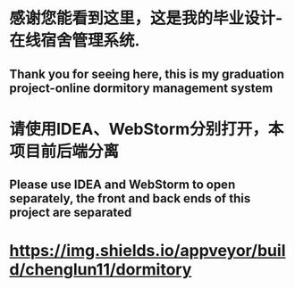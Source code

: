 # 感谢您能看到这里，这是我的毕业设计-在线宿舍管理系统.
## Thank you for seeing here, this is my graduation project-online dormitory management system

# 请使用IDEA、WebStorm分别打开，本项目前后端分离
## Please use IDEA and WebStorm to open separately, the front and back ends of this project are separated


# https://img.shields.io/appveyor/build/chenglun11/dormitory

